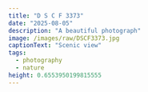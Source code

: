 ```yaml
---
title: "D S C F 3373"
date: "2025-08-05"
description: "A beautiful photograph"
image: /images/raw/DSCF3373.jpg
captionText: "Scenic view"
tags:
  - photography
  - nature
height: 0.6553950199815555
---
```

